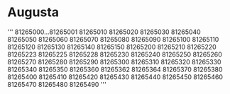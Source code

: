 # Augusta
'''
81265000...81265001
81265010
81265020
81265030
81265040
81265050
81265060
81265070
81265080
81265090
81265100
81265110
81265120
81265130
81265140
81265150
81265200
81265210
81265220
81265223
81265225
81265228
81265230
81265240
81265250
81265260
81265270
81265280
81265290
81265300
81265310
81265320
81265330
81265340
81265350
81265360
81265362
81265364
81265370
81265380
81265400
81265410
81265420
81265430
81265440
81265450
81265460
81265470
81265480
81265490
'''